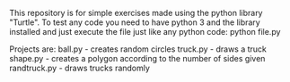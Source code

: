 This repository is for simple exercises made using the python library "Turtle".
To test any code you need to have python 3 and the library installed and just execute the file just like any python code: python file.py 

Projects are:
ball.py - creates random circles
truck.py - draws a truck
shape.py - creates a polygon according to the number of sides given
randtruck.py - draws trucks randomly


